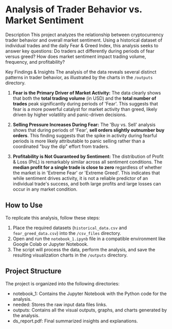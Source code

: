 # Analysis of Trader Behavior vs. Market Sentiment

 Description
This project analyzes the relationship between cryptocurrency trader behavior and overall market sentiment. Using a historical dataset of individual trades and the daily Fear & Greed Index, this analysis seeks to answer key questions: Do traders act differently during periods of fear versus greed? How does market sentiment impact trading volume, frequency, and profitability?

 Key Findings & Insights
The analysis of the data reveals several distinct patterns in trader behavior, as illustrated by the charts in the `/outputs` directory.

1.  **Fear is the Primary Driver of Market Activity:** The data clearly shows that both the **total trading volume** (in USD) and the **total number of trades** peak significantly during periods of 'Fear'. This suggests that fear is a more powerful catalyst for market activity than greed, likely driven by higher volatility and panic-driven decisions.
    
2.  **Selling Pressure Increases During Fear:** The 'Buy vs. Sell' analysis shows that during periods of 'Fear', **sell orders slightly outnumber buy orders**. This finding suggests that the spike in activity during fearful periods is more likely attributable to panic selling rather than a coordinated "buy the dip" effort from traders.
    
3.  **Profitability is Not Guaranteed by Sentiment:** The distribution of Profit & Loss (PnL) is remarkably similar across all sentiment conditions. The **median profit for a single trade is close to zero** regardless of whether the market is in 'Extreme Fear' or 'Extreme Greed'. This indicates that while sentiment drives activity, it is not a reliable predictor of an individual trade's success, and both large profits and large losses can occur in any market condition.

##  How to Use
To replicate this analysis, follow these steps:

1.  Place the required datasets (`historical_data.csv` and `fear_greed_data.csv`) into the `/csv_files` directory.
2.  Open and run the `notebook_1.ipynb` file in a compatible environment like Google Colab or Jupyter Notebook.
3.  The script will process the data, perform the analysis, and save the resulting visualization charts in the `/outputs` directory.

##  Project Structure
The project is organized into the following directories:

-   notebook_1: Contains the Jupyter Notebook with the Python code for the analysis.
-   needed: Stores the raw input data files links.
-   outputs: Contains all the visual outputs, graphs, and charts generated by the analysis.
-   ds_report.pdf: Final summarized insights and explanations. 
